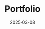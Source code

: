 ---
# ホームページのタイトル（空にするとサイトタイトルが使用される）
title: 'Portfolio'
date: 2025-03-08
type: landing

sections:
  - block: about.biography
    id: about
    content:
      title: About me
      username: admin

  - block: experience
    id: achievements
    content:
      title: Achievements & Certifications
      subtitle: 実績・資格
      date_format: 2006年1月
      items:
        - title: VRアカデミー賞・審査員特別賞 / VRフェス
          company: VRプロフェッショナルアカデミー第16期
          company_url: 'https://vrfes16.peatix.com/'
          location: ''
          date_start: '2025-03-01'
          date_end: '2025-03-01'
          description:
            VR描画+生成AIを使用したアプリを制作し、審査の結果、審査員特別賞を受賞しました！
        - title: 最優秀賞 / ハッカソン
          company: VRプロフェッショナルアカデミー第16期
          company_url: 'https://vracademy.jp/blog/16thhackathon/'
          location: ''
          date_start: '2024-11-30'
          date_end: '2024-12-14'
          description:
            レメディ・アンド・カンパニー株式会社様よりお題をいただきVRアプリを作成。
            審査の結果、最優秀賞を受賞しました！
    design:
          columns: '2'

  - block: portfolio
    id: projects
    content:
      title: Projects
      subtitle: 成果物
      filters:
        folders:
          - project
      default_button_index: 0
      buttons:
        - name: すべて
          tag: '*'
        - name: XR
          tag: XR
        - name: その他
          tag: Other
    design:
      columns: '2'
      view: showcase
  
  - block: contact
    id: contact
    content:
      title: Contact
      subtitle: '問い合わせ'
      email: tky.tky.116@gmail.com
      contact_links:
        - icon: x-twitter
          icon_pack: fab
          name: X（Twitter）
          link: 'https://twitter.com/dot_asterisk'
      autolink: true
    design:
      columns: '2'
---